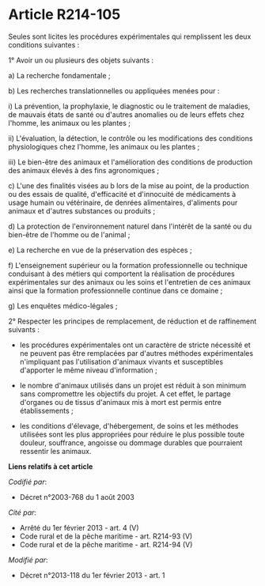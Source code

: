 # Article R214-105

Seules sont licites les procédures expérimentales qui remplissent les deux conditions suivantes : 

1° Avoir un ou plusieurs des objets suivants : 

a) La recherche fondamentale ; 

b) Les recherches translationnelles ou appliquées menées pour : 

i) La prévention, la prophylaxie, le diagnostic ou le traitement de maladies, de mauvais états de santé ou d'autres anomalies
ou de leurs effets chez l'homme, les animaux ou les plantes ; 

ii) L'évaluation, la détection, le contrôle ou les modifications des conditions physiologiques chez l'homme, les animaux ou
les plantes ; 

iii) Le bien-être des animaux et l'amélioration des conditions de production des animaux élevés à des fins agronomiques ; 

c) L'une des finalités visées au b lors de la mise au point, de la production ou des essais de qualité, d'efficacité et
d'innocuité de médicaments à usage humain ou vétérinaire, de denrées alimentaires, d'aliments pour animaux et d'autres
substances ou produits ; 

d) La protection de l'environnement naturel dans l'intérêt de la santé ou du bien-être de l'homme ou de l'animal ; 

e) La recherche en vue de la préservation des espèces ; 

f) L'enseignement supérieur ou la formation professionnelle ou technique conduisant à des métiers qui comportent la
réalisation de procédures expérimentales sur des animaux ou les soins et l'entretien de ces animaux ainsi que la formation
professionnelle continue dans ce domaine ; 

g) Les enquêtes médico-légales ; 

2° Respecter les principes de remplacement, de réduction et de raffinement suivants : 

- les procédures expérimentales ont un caractère de stricte nécessité et ne peuvent pas être remplacées par d'autres méthodes
expérimentales n'impliquant pas l'utilisation d'animaux vivants et susceptibles d'apporter le même niveau d'information ; 

- le nombre d'animaux utilisés dans un projet est réduit à son minimum sans compromettre les objectifs du projet. A cet
effet, le partage d'organes ou de tissus d'animaux mis à mort est permis entre établissements ; 

- les conditions d'élevage, d'hébergement, de soins et les méthodes utilisées sont les plus appropriées pour réduire le plus
possible toute douleur, souffrance, angoisse ou dommage durables que pourraient ressentir les animaux.

**Liens relatifs à cet article**

_Codifié par_:

  - Décret n°2003-768 du 1 août 2003

_Cité par_:

  - Arrêté du 1er février 2013 - art. 4 (V)
  - Code rural et de la pêche maritime - art. R214-93 (V)
  - Code rural et de la pêche maritime - art. R214-94 (V)

_Modifié par_:

  - Décret n°2013-118 du 1er février 2013 - art. 1
